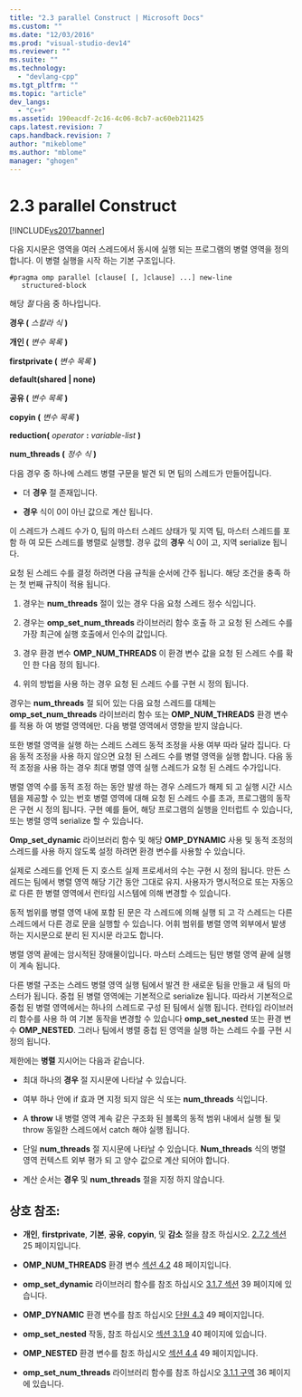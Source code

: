 ```yaml
---
title: "2.3 parallel Construct | Microsoft Docs"
ms.custom: ""
ms.date: "12/03/2016"
ms.prod: "visual-studio-dev14"
ms.reviewer: ""
ms.suite: ""
ms.technology: 
  - "devlang-cpp"
ms.tgt_pltfrm: ""
ms.topic: "article"
dev_langs: 
  - "C++"
ms.assetid: 190eacdf-2c16-4c06-8cb7-ac60eb211425
caps.latest.revision: 7
caps.handback.revision: 7
author: "mikeblome"
ms.author: "mblome"
manager: "ghogen"
---
```

# 2.3 parallel Construct
[!INCLUDE[vs2017banner](../../assembler/inline/includes/vs2017banner.md)]

다음 지시문은 영역을 여러 스레드에서 동시에 실행 되는 프로그램의 병렬 영역을 정의 합니다.  이 병렬 실행을 시작 하는 기본 구조입니다.  
  
```  
#pragma omp parallel [clause[ [, ]clause] ...] new-line  
   structured-block  
```  
  
 해당  *절*  다음 중 하나입니다.  
  
 **경우 \(** *스칼라 식* **\)**  
  
 **개인 \(** *변수 목록* **\)**  
  
 **firstprivate \(** *변수 목록* **\)**  
  
 **default\(shared &#124; none\)**  
  
 **공유 \(** *변수 목록* **\)**  
  
 **copyin \(** *변수 목록* **\)**  
  
 **reduction\(** *operator* **:**  *variable\-list* **\)**  
  
 **num\_threads \(** *정수 식* **\)**  
  
 다음 경우 중 하나에 스레드 병렬 구문을 발견 되 면 팀의 스레드가 만들어집니다.  
  
-   더  **경우** 절 존재입니다.  
  
-   **경우** 식이 0이 아닌 값으로 계산 됩니다.  
  
 이 스레드가 스레드 수가 0, 팀의 마스터 스레드 상태가 및 지역 팀, 마스터 스레드를 포함 하 여 모든 스레드를 병렬로 실행할.  경우 값의  **경우** 식 0이 고, 지역 serialize 됩니다.  
  
 요청 된 스레드 수를 결정 하려면 다음 규칙을 순서에 간주 됩니다.  해당 조건을 충족 하는 첫 번째 규칙이 적용 됩니다.  
  
1.  경우는  **num\_threads** 절이 있는 경우 다음 요청 스레드 정수 식입니다.  
  
2.  경우는  **omp\_set\_num\_threads** 라이브러리 함수 호출 하 고 요청 된 스레드 수를 가장 최근에 실행 호출에서 인수의 값입니다.  
  
3.  경우 환경 변수  **OMP\_NUM\_THREADS** 이 환경 변수 값을 요청 된 스레드 수를 확인 한 다음 정의 됩니다.  
  
4.  위의 방법을 사용 하는 경우 요청 된 스레드 수를 구현 시 정의 됩니다.  
  
 경우는  **num\_threads** 절 되어 있는 다음 요청 스레드를 대체는  **omp\_set\_num\_threads** 라이브러리 함수 또는  **OMP\_NUM\_THREADS** 환경 변수를 적용 하 여 병렬 영역에만.  다음 병렬 영역에서 영향을 받지 않습니다.  
  
 또한 병렬 영역을 실행 하는 스레드 스레드 동적 조정을 사용 여부 따라 달라 집니다.  다음 동적 조정을 사용 하지 않으면 요청 된 스레드 수를 병렬 영역을 실행 합니다.  다음 동적 조정을 사용 하는 경우 최대 병렬 영역 실행 스레드가 요청 된 스레드 수가입니다.  
  
 병렬 영역 수를 동적 조정 하는 동안 발생 하는 경우 스레드가 해제 되 고 실행 시간 시스템을 제공할 수 있는 번호 병렬 영역에 대해 요청 된 스레드 수를 초과, 프로그램의 동작은 구현 시 정의 됩니다.  구현 예를 들어, 해당 프로그램의 실행을 인터럽트 수 있습니다, 또는 병렬 영역 serialize 할 수 있습니다.  
  
 **Omp\_set\_dynamic** 라이브러리 함수 및 해당  **OMP\_DYNAMIC** 사용 및 동적 조정의 스레드를 사용 하지 않도록 설정 하려면 환경 변수를 사용할 수 있습니다.  
  
 실제로 스레드를 언제 든 지 호스트 실제 프로세서의 수는 구현 시 정의 됩니다.  만든 스레드는 팀에서 병렬 영역 해당 기간 동안 그대로 유지.  사용자가 명시적으로 또는 자동으로 다른 한 병렬 영역에서 런타임 시스템에 의해 변경할 수 있습니다.  
  
 동적 범위를 병렬 영역 내에 포함 된 문은 각 스레드에 의해 실행 되 고 각 스레드는 다른 스레드에서 다른 경로 문을 실행할 수 있습니다.  어휘 범위를 병렬 영역 외부에서 발생 하는 지시문으로 분리 된 지시문 라고도 합니다.  
  
 병렬 영역 끝에는 암시적된 장애물이입니다.  마스터 스레드는 팀만 병렬 영역 끝에 실행이 계속 됩니다.  
  
 다른 병렬 구조는 스레드 병렬 영역 실행 팀에서 발견 한 새로운 팀을 만들고 새 팀의 마스터가 됩니다.  중첩 된 병렬 영역에는 기본적으로 serialize 됩니다.  따라서 기본적으로 중첩 된 병렬 영역에서는 하나의 스레드로 구성 된 팀에서 실행 됩니다.  런타임 라이브러리 함수를 사용 하 여 기본 동작을 변경할 수 있습니다  **omp\_set\_nested** 또는 환경 변수  **OMP\_NESTED**.  그러나 팀에서 병렬 중첩 된 영역을 실행 하는 스레드 수를 구현 시 정의 됩니다.  
  
 제한에는  **병렬** 지시어는 다음과 같습니다.  
  
-   최대 하나의  **경우** 절 지시문에 나타날 수 있습니다.  
  
-   여부 하나 안에 if 효과 면 지정 되지 않은 식 또는  **num\_threads** 식입니다.  
  
-   A  **throw** 내 병렬 영역 계속 같은 구조화 된 블록의 동적 범위 내에서 실행 될 및 throw 동일한 스레드에서 catch 해야 실행 됩니다.  
  
-   단일  **num\_threads** 절 지시문에 나타날 수 있습니다.  **Num\_threads** 식의 병렬 영역 컨텍스트 외부 평가 되 고 양수 값으로 계산 되어야 합니다.  
  
-   계산 순서는  **경우**  및  **num\_threads** 절을 지정 하지 않습니다.  
  
## 상호 참조:  
  
-   **개인**,  **firstprivate**,  **기본**,  **공유**,  **copyin**, 및  **감소**  절을 참조 하십시오.  [2.7.2 섹션](../../parallel/openmp/2-7-2-data-sharing-attribute-clauses.md) 25 페이지입니다.  
  
-   **OMP\_NUM\_THREADS** 환경 변수  [섹션 4.2](../../parallel/openmp/4-2-omp-num-threads.md) 48 페이지입니다.  
  
-   **omp\_set\_dynamic** 라이브러리 함수를 참조 하십시오  [3.1.7 섹션](../../parallel/openmp/3-1-7-omp-set-dynamic-function.md) 39 페이지에 있습니다.  
  
-   **OMP\_DYNAMIC** 환경 변수를 참조 하십시오  [단원 4.3](../../parallel/openmp/4-3-omp-dynamic.md) 49 페이지입니다.  
  
-   **omp\_set\_nested** 작동, 참조 하십시오  [섹션 3.1.9](../../parallel/openmp/3-1-9-omp-set-nested-function.md) 40 페이지에 있습니다.  
  
-   **OMP\_NESTED** 환경 변수를 참조 하십시오  [섹션 4.4](../../parallel/openmp/4-4-omp-nested.md) 49 페이지입니다.  
  
-   **omp\_set\_num\_threads** 라이브러리 함수를 참조 하십시오  [3.1.1 구역](../../parallel/openmp/3-1-1-omp-set-num-threads-function.md) 36 페이지에 있습니다.